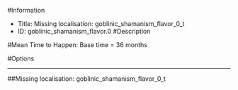 #Information
 - Title: Missing localisation: goblinic_shamanism_flavor_0_t
 - ID: goblinic_shamanism_flavor.0
#Description

#Mean Time to Happen:
Base time = 36 months

#Options

___
##Missing localisation: goblinic_shamanism_flavor_0_t

